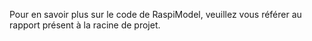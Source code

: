 Pour en savoir plus sur le code de RaspiModel, veuillez vous référer au rapport présent à la racine de projet.
